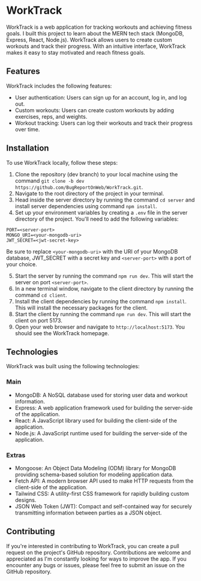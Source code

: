 # WorkTrack

WorkTrack is a web application for tracking workouts and achieving fitness goals. I built this project to learn about the MERN tech stack (MongoDB, Express, React, Node.js). WorkTrack allows users to create custom workouts and track their progress. With an intuitive interface, WorkTrack makes it easy to stay motivated and reach fitness goals.

## Features

WorkTrack includes the following features:

- User authentication: Users can sign up for an account, log in, and log out.
- Custom workouts: Users can create custom workouts by adding exercises, reps, and weights.
- Workout tracking: Users can log their workouts and track their progress over time.

## Installation

To use WorkTrack locally, follow these steps:

1. Clone the repository (dev branch) to your local machine using the command `git clone -b dev https://github.com/BugReportOnWeb/WorkTrack.git`.
2. Navigate to the root directory of the project in your terminal.
3. Head inside the server directory by running the command `cd server` and install server dependencies using command `npm install`.
4. Set up your environment variables by creating a `.env` file in the server directory of the project. You'll need to add the following variables:

```
PORT=<server-port>
MONGO_URI=<your-mongodb-uri>
JWT_SECRET=<jwt-secret-key>
```
Be sure to replace `<your-mongodb-uri>` with the URI of your MongoDB database, JWT_SECRET with a secret key and `<server-port>` with a port of your choice.

5. Start the server by running the command `npm run dev`. This will start the server on port `<server-port>`.
6. In a new terminal window, navigate to the client directory by running the command `cd client`. 
7. Install the client dependencies by running the command `npm install`. This will install the necessary packages for the client.
8. Start the client by running the command `npm run dev`. This will start the client on port 5173.
9. Open your web browser and navigate to `http://localhost:5173`. You should see the WorkTrack homepage.

## Technologies

WorkTrack was built using the following technologies:

### Main
- MongoDB: A NoSQL database used for storing user data and workout information.
- Express: A web application framework used for building the server-side of the application.
- React: A JavaScript library used for building the client-side of the application.
- Node.js: A JavaScript runtime used for building the server-side of the application.
### Extras
- Mongoose: An Object Data Modeling (ODM) library for MongoDB providing schema-based solution for modeling application data.
- Fetch API: A modern browser API used to make HTTP requests from the client-side of the application.
- Tailwind CSS: A utility-first CSS framework for rapidly building custom designs.
- JSON Web Token (JWT): Compact and self-contained way for securely transmitting information between parties as a JSON object.

## Contributing

If you're interested in contributing to WorkTrack, you can create a pull request on the project's GitHub repository. Contributions are welcome and appreciated as I'm constantly looking for ways to improve the app. If you encounter any bugs or issues, please feel free to submit an issue on the GitHub repository.
